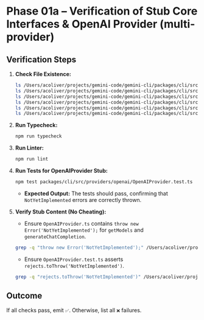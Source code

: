# Phase 01a – Verification of Stub Core Interfaces & OpenAI Provider (multi-provider)

## Verification Steps

1.  **Check File Existence:**
    ```bash
    ls /Users/acoliver/projects/gemini-code/gemini-cli/packages/cli/src/providers/IProvider.ts
    ls /Users/acoliver/projects/gemini-code/gemini-cli/packages/cli/src/providers/IModel.ts
    ls /Users/acoliver/projects/gemini-code/gemini-cli/packages/cli/src/providers/ITool.ts
    ls /Users/acoliver/projects/gemini-code/gemini-cli/packages/cli/src/providers/IMessage.ts
    ls /Users/acoliver/projects/gemini-code/gemini-cli/packages/cli/src/providers/openai/OpenAIProvider.ts
    ls /Users/acoliver/projects/gemini-code/gemini-cli/packages/cli/src/providers/openai/OpenAIProvider.test.ts
    ```
2.  **Run Typecheck:**
    ```bash
    npm run typecheck
    ```
3.  **Run Linter:**
    ```bash
    npm run lint
    ```
4.  **Run Tests for OpenAIProvider Stub:**

    ```bash
    npm test packages/cli/src/providers/openai/OpenAIProvider.test.ts
    ```

    - **Expected Output:** The tests should pass, confirming that `NotYetImplemented` errors are correctly thrown.

5.  **Verify Stub Content (No Cheating):**
    - Ensure `OpenAIProvider.ts` contains `throw new Error('NotYetImplemented');` for `getModels` and `generateChatCompletion`.

    ```bash
    grep -q "throw new Error('NotYetImplemented');" /Users/acoliver/projects/gemini-code/gemini-cli/packages/cli/src/providers/openai/OpenAIProvider.ts
    ```

    - Ensure `OpenAIProvider.test.ts` asserts `rejects.toThrow('NotYetImplemented')`.

    ```bash
    grep -q "rejects.toThrow('NotYetImplemented')" /Users/acoliver/projects/gemini-code/gemini-cli/packages/cli/src/providers/openai/OpenAIProvider.test.ts
    ```

## Outcome

If all checks pass, emit `✅`. Otherwise, list all `❌` failures.
